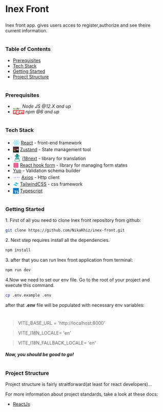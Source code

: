 <div style="display:flex; align-items: center">
  <h1 style="position:relative; top: -6px" >Inex Front </h1>
</div>
Inex front app. gives users acces to register,authorize and see theire current information.

#

### Table of Contents

- [Prerequisites](#prerequisites)
- [Tech Stack](#tech-stack)
- [Getting Started](#getting-started)
- [Project Structure](#project-structure)

#

### Prerequisites

- <img src="readme/assets/node.png" width="25" style="position: relative; top: 8px" /> _Node JS @12.X and up_
- <img src="readme/assets/npm.png" width="35" style="position: relative; top: 4px" /> _npm @6 and up_

#

### Tech Stack

- <img src="readme/assets/react.png" height="18" style="position: relative; top: 4px" /> [React](https://reactjs.org) - front-end framework
- <img src="readme/assets/zustand.png" height="18" style="position: relative; top: 4px" /> [Zustand](https://zustand-demo.pmnd.rs/) - State management tool
- <img src="readme/assets/i18next.png" height="25" style="position: relative; top: 5px" /> [i18next](https://react.i18next.com/) - library for translation
- <img src="readme/assets/react-hook-form.png" height="18" style="position:relative; top:4px" /> [React hook form](https://www.react-hook-form.com/) - library for managing form states
- [Yup](https://github.com/jquense/yup) - Validation schema builder
- <img src="readme/assets/axios.png" height="18" style="position:relative; top:4px" /> [Axios](https://www.react-hook-form.com/) - Http client
- <img src="readme/assets/tailwind.png" height="18" style="position: relative; top: 4px" /> [TailwindCSS](https://tailwindcss.com/) - css framework
- <img src="readme/assets/typescript.png" height="18" style="position: relative; top: 4px" /> [Typescript](https://www.typescriptlang.org/)

#

### Getting Started

1\. First of all you need to clone Inex front repository from github:

```sh
git clone https://github.com/NikaKhiz/inex-front.git
```

2\. Next step requires install all the dependencies.

```sh
npm install
```

3\. after that you can run Inex front application from terminal:

```sh
npm run dev
```

4\.Now we need to set our env file. Go to the root of your project and execute this command.

```sh
cp .env.example .env
```

after that **.env** file will be populated with necessary env variables:

#

> VITE_BASE_URL = 'http://localhost:8000'

> VITE_I18N_LOCALE= 'en'

> VITE_I18N_FALLBACK_LOCALE= 'en'

##### Now, you should be good to go!

#

### Project Structure

Project structure is fairly straitforward(at least for react developers)...

For more information about project standards, take a look at these docs:

- [ReactJs](https://react.dev/)
